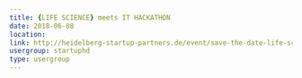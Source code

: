 ```yaml
---
title: {LIFE SCIENCE} meets IT HACKATHON
date: 2018-06-08
location: 
link: http://heidelberg-startup-partners.de/event/save-the-date-life-science-meets-it-hackathon/
usergroup: startuphd
type: usergroup
---
```

